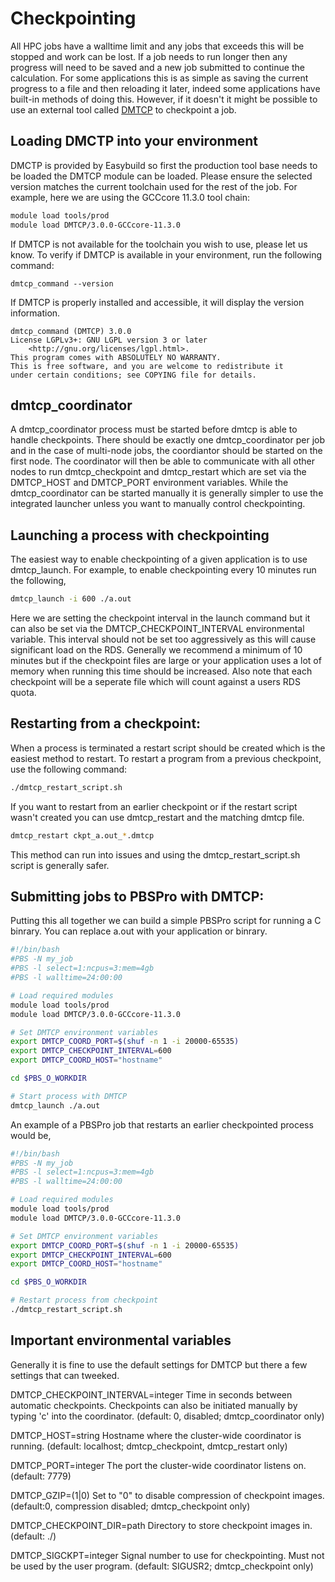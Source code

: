 # Checkpointing

All HPC jobs have a walltime limit and any jobs that exceeds this will be stopped and work can be lost. If a job needs to run longer then any progress will need to be saved and a new job submitted to continue the calculation. For some applications this is as simple as saving the current progress to a file and then reloading it later, indeed some applications have built-in methods of doing this. However, if it doesn't it might be possible to use an external tool called [DMTCP](https://github.com/dmtcp/dmtcp) to checkpoint a job.

## Loading DMCTP into your environment
DMCTP is provided by Easybuild so first the production tool base needs to be loaded the DMTCP module can be loaded. Please ensure the selected version matches the current toolchain used for the rest of the job. 
For example, here we are using the GCCcore 11.3.0 tool chain:

```bash
module load tools/prod
module load DMTCP/3.0.0-GCCcore-11.3.0
```

If DMTCP is not available for the toolchain you wish to use, please let us know.
To verify if DMTCP is available in your environment, run the following command:

```console
dmtcp_command --version
```

If DMTCP is properly installed and accessible, it will display the version information.

```console
dmtcp_command (DMTCP) 3.0.0
License LGPLv3+: GNU LGPL version 3 or later
    <http://gnu.org/licenses/lgpl.html>.
This program comes with ABSOLUTELY NO WARRANTY.
This is free software, and you are welcome to redistribute it
under certain conditions; see COPYING file for details.
```

## dmtcp_coordinator
A dmtcp_coordinator process must be started before dmtcp is able to handle checkpoints. There should be exactly one dmtcp_coordinator per job and in the case of multi-node jobs, the coordiantor should be started on the first node. The coordinator will then be able to communicate with all other nodes to run dmtcp_checkpoint and dmtcp_restart which are set via the DMTCP_HOST and DMTCP_PORT environment variables. While the dmtcp_coordinator can be started manually it is generally simpler to use the integrated launcher unless you want to manually control checkpointing.

## Launching a process with checkpointing
The easiest way to enable checkpointing of a given application is to use dmtcp_launch. For example, to enable checkpointing every 10 minutes run the following,
```bash
dmtcp_launch -i 600 ./a.out
```
Here we are setting the checkpoint interval in the launch command but it can also be set via the DMTCP_CHECKPOINT_INTERVAL environmental variable. 
This interval should not be set too aggressively as this will cause significant load on the RDS. Generally we recommend a minimum of 10 minutes but if the checkpoint files are large or your application uses a lot of memory when running this time should be increased. Also note that each checkpoint will be a seperate file which will count against a users RDS quota.

## Restarting from a checkpoint:
When a process is terminated a restart script should be created which is the easiest method to restart.
To restart a program from a previous checkpoint, use the following command:

```bash
./dmtcp_restart_script.sh
```

If you want to restart from an earlier checkpoint or if the restart script wasn't created you can use dmtcp_restart and the matching dmtcp file.
```bash
dmtcp_restart ckpt_a.out_*.dmtcp
```
This method can run into issues and using the dmtcp_restart_script.sh script is generally safer.

## Submitting jobs to PBSPro with DMTCP:
Putting this all together we can build a simple PBSPro script for running a C binrary. You can replace a.out with your application or binrary.

```bash
#!/bin/bash
#PBS -N my_job
#PBS -l select=1:ncpus=3:mem=4gb
#PBS -l walltime=24:00:00

# Load required modules
module load tools/prod
module load DMTCP/3.0.0-GCCcore-11.3.0

# Set DMTCP environment variables
export DMTCP_COORD_PORT=$(shuf -n 1 -i 20000-65535)
export DMTCP_CHECKPOINT_INTERVAL=600
export DMTCP_COORD_HOST="hostname"

cd $PBS_O_WORKDIR

# Start process with DMTCP
dmtcp_launch ./a.out
```

An example of a PBSPro job that restarts an earlier checkpointed process would be,

```bash
#!/bin/bash
#PBS -N my_job
#PBS -l select=1:ncpus=3:mem=4gb
#PBS -l walltime=24:00:00

# Load required modules
module load tools/prod
module load DMTCP/3.0.0-GCCcore-11.3.0

# Set DMTCP environment variables
export DMTCP_COORD_PORT=$(shuf -n 1 -i 20000-65535)
export DMTCP_CHECKPOINT_INTERVAL=600
export DMTCP_COORD_HOST="hostname"

cd $PBS_O_WORKDIR

# Restart process from checkpoint
./dmtcp_restart_script.sh
```

## Important environmental variables
Generally it is fine to use the default settings for DMTCP but there a few settings that can tweeked.

DMTCP_CHECKPOINT_INTERVAL=integer
Time in seconds between automatic checkpoints. Checkpoints can also be initiated manually by typing 'c' into the coordinator. (default: 0, disabled; dmtcp_coordinator only)

DMTCP_HOST=string
Hostname where the cluster-wide coordinator is running. (default: localhost; dmtcp_checkpoint, dmtcp_restart only)

DMTCP_PORT=integer
The port the cluster-wide coordinator listens on. (default: 7779)

DMTCP_GZIP=(1|0)
Set to "0" to disable compression of checkpoint images. (default:0, compression disabled; dmtcp_checkpoint only)

DMTCP_CHECKPOINT_DIR=path
Directory to store checkpoint images in. (default: ./)

DMTCP_SIGCKPT=integer
Signal number to use for checkpointing. Must not be used by the user program. (default: SIGUSR2; dmtcp_checkpoint only)
